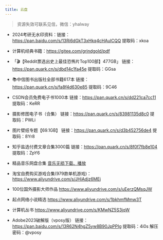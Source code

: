 ```yaml
---
title: 云盘
---
```

> 资源失效可联系见信，微信：yhalway

- 2024考研无水印资料：链接：https://pan.baidu.com/s/13Ri6dGkT3xHkq4cHAulCQQ 提取码：xkoa 
  
- 计算机经典书籍：https://gitee.com/grindgold/pdf

- 「🎬【Reddit票选出史上最佳恐怖片Top100部】477GB」
    链接：https://pan.quark.cn/s/dbd14c1fa45e
    提取码：GGsa

- 📚中信图书出版社全部书籍617本
    链接：https://pan.quark.cn/s/fa8f4d630e85
    提取码：9C46

- CSDN会员免费电子书1000本
  链接：https://pan.quark.cn/s/dd221ca7cc11
  提取码：KeRR

- 摄影修图电子书（合集）
链接：https://pan.quark.cn/s/83981135d8c0
提取码：PWLi

- 图片壁纸专题【69.1GB】
链接：https://pan.quark.cn/s/d3b452756de4
提取码：8Yr8

- 知乎盐选付费文章合集3000篇
链接：https://pan.quark.cn/s/8f0f7fb8e104
提取码：ZpY6

- 精品音乐网盘合集
[音乐无损下载、播放](../websites/music.md)


- 淘宝自费购买游戏合集(979款单机游戏)： https://www.aliyundrive.com/s/JHiAdjz6MEj

- 100位国外摄影大师作品
https://www.aliyundrive.com/s/uEerzQMsqJW

- 起点网络小说精选
https://www.aliyundrive.com/s/1bkhmfMmw3T

- 计算机丛书
  https://www.aliyundrive.com/s/KMwNZ5S3jqW


- Adobe2023破解版（vposy版）
 链接：https://pan.baidu.com/s/13R62N4hgZ5yw8B90JpPPIg 
 提取码：4i0s 
 解压密码：@vposy

  
